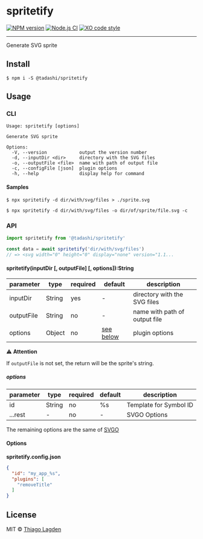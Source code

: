 # spritetify

[![NPM version][npm-img]][npm]
[![Node.js CI][ci-img]][ci]
[![XO code style][xo-img]][xo]


[npm-img]:         https://img.shields.io/npm/v/@tadashi/spritetify.svg
[npm]:             https://www.npmjs.com/package/@tadashi/spritetify
[ci-img]:          https://github.com/lagden/spritetify/workflows/Node.js%20CI/badge.svg
[ci]:              https://github.com/lagden/spritetify/actions?query=workflow%3A%22Node.js+CI%22
[xo-img]:          https://img.shields.io/badge/code_style-XO-5ed9c7.svg
[xo]:              https://github.com/sindresorhus/xo

-----

Generate SVG sprite

## Install

```
$ npm i -S @tadashi/spritetify
```


## Usage

### CLI

```
Usage: spritetify [options]

Generate SVG sprite

Options:
  -V, --version            output the version number
  -d, --inputDir <dir>     directory with the SVG files
  -o, --outputFile <file>  name with path of output file
  -c, --configFile [json]  plugin options
  -h, --help               display help for command
```

#### Samples

```
$ npx spritetify -d dir/with/svg/files > ./sprite.svg
```

```
$ npx spritetify -d dir/with/svg/files -o dir/of/sprite/file.svg -c
```


### API

```js
import spritetify from '@tadashi/spritetify'

const data = await spritetify('dir/with/svg/files')
// => <svg width="0" height="0" display="none" version="1.1...
```

#### spritetify(inputDir \[, outputFile\] \[, options\]):String

parameter      | type                 | required    | default                | description
-----------    | -------------------- | ----------- | -------------------    | ------------
inputDir       | String               | yes         | -                      | directory with the SVG files
outputFile     | String               | no          | -                      | name with path of output file
options        | Object               | no          | [see below](#options)  | plugin options


⚠️ **Attention**

If `outputFile` is not set, the return will be the sprite's string.


##### options

parameter      | type                 | required    | default                | description
-----------    | -------------------- | ----------- | -------------------    | ------------
id             | String               | no          | %s                     | Template for Symbol ID
...rest        | -                    | no          | -                      | SVGO Options


The remaining options are the same of [SVGO](https://github.com/svg/svgo#what-it-can-do)


#### Options

**spritetify.config.json**

```json
{
  "id": "my_app_%s",
  "plugins": [
    "removeTitle"
  ]
}
```


## License

MIT © [Thiago Lagden](https://github.com/lagden)
